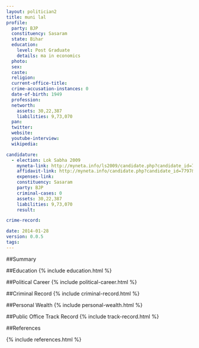 ```yaml
---
layout: politician2
title: muni lal
profile: 
  party: BJP
  constituency: Sasaram
  state: Bihar
  education: 
    level: Post Graduate
    details: ma in economics
  photo: 
  sex: 
  caste: 
  religion: 
  current-office-title: 
  crime-accusation-instances: 0
  date-of-birth: 1949
  profession: 
  networth: 
    assets: 30,22,387
    liabilities: 9,73,070
  pan: 
  twitter: 
  website: 
  youtube-interview: 
  wikipedia: 

candidature: 
  - election: Lok Sabha 2009
    myneta-link: http://myneta.info/ls2009/candidate.php?candidate_id=7797
    affidavit-link: http://myneta.info/candidate.php?candidate_id=7797&scan=original
    expenses-link: 
    constituency: Sasaram 
    party: BJP
    criminal-cases: 0
    assets: 30,22,387
    liabilities: 9,73,070
    result:  

crime-record: 

date: 2014-01-28
version: 0.0.5
tags: 
---
```

##Summary


##Education
{% include education.html %}


##Political Career
{% include political-career.html %}


##Criminal Record
{% include criminal-record.html %}


##Personal Wealth
{% include personal-wealth.html %}


##Public Office Track Record
{% include track-record.html %}


##References


{% include references.html %}